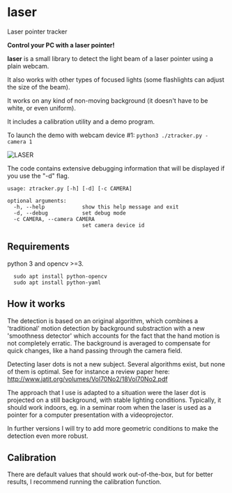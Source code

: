 # laser
Laser pointer tracker

**Control your PC with a laser pointer!**


**laser** is a small library to detect the light beam of a laser
  pointer using a plain webcam.

It also works with other types of focused lights (some flashlights can
adjust the size of the beam).

It works on any kind of non-moving background (it doesn't have to be
white, or even uniform).

It includes a calibration utility and a demo program.

To launch the demo with webcam device #1:
```python3 ./ztracker.py -camera 1```

![LASER](https://github.com/sanette/laser/blob/master/laser.png) 

The code contains extensive debugging information that will be displayed if you use the "-d" flag.
```
usage: ztracker.py [-h] [-d] [-c CAMERA]

optional arguments:
  -h, --help            show this help message and exit
  -d, --debug           set debug mode
  -c CAMERA, --camera CAMERA
                        set camera device id
```

## Requirements

python 3 and opencv >=3.
```
  sudo apt install python-opencv
  sudo apt install python-yaml
  ```
  
## How it works

The detection is based on an original algorithm, which combines a
'traditional' motion detection by background substraction with a new
'smoothness detector' which accounts for the fact that the hand motion
is not completely erratic. The background is averaged to compensate
for quick changes, like a hand passing through the camera field.

Detecting laser dots is not a new subject. Several algorithms exist,
but none of them is optimal. See for instance a review paper here:
http://www.jatit.org/volumes/Vol70No2/18Vol70No2.pdf

The approach that I use is adapted to a situation were the laser dot
is projected on a still background, with stable lighting
conditions. Typically, it should work indoors, eg. in a seminar room
when the laser is used as a pointer for a computer presentation with a
videoprojector.

In further versions I will try to add more geometric conditions to
make the detection even more robust.

## Calibration

There are default values that should work out-of-the-box, but for
better results, I recommend running the calibration function.
